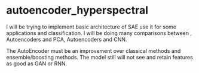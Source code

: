 # autoencoder_hyperspectral
I will be trying to implement basic architecture of SAE use it for some applications and classification.
I will be doing many comparisons between , Autoencoders and PCA, Autoencoders and CNN.

The AutoEncoder must be an improvement over classical methods and ensemble/boosting methods.
The model still will not see and retain features as good as GAN or RNN.
